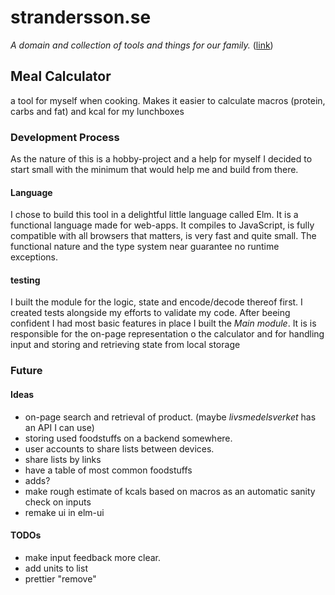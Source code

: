   # strandersson.se
_A domain and collection of tools and things for our family._ ([link](https://strandersson.se))


## Meal Calculator
 a tool for myself when cooking. Makes it easier to calculate macros (protein, carbs and fat) and kcal for my lunchboxes

 

 ### Development Process
 As the nature of this is a hobby-project and a help for myself I decided to start small with the minimum that would help me and build from there. 

 #### Language
 I chose to build this tool in a delightful little language called Elm. It is a functional language made for web-apps. It compiles to JavaScript, is fully compatible with all browsers that matters, is very fast and quite small. The functional nature and the type system near guarantee no runtime exceptions. 

 #### testing 
 I built the module for the logic, state and encode/decode thereof first. I created tests alongside my efforts to validate my code. After beeing confident I had most basic features in place I built the _Main module_. It is is responsible for the on-page representation o the calculator and for handling input and storing and retrieving state from local storage 

### Future
#### Ideas
- on-page search and retrieval of product. (maybe _livsmedelsverket_ has an API I can use)
- storing used foodstuffs on a backend somewhere. 
- user accounts to share lists between devices.
- share lists by links
- have a table of most common foodstuffs
- adds?
- make rough estimate of kcals based on macros as an automatic sanity check on inputs
- remake ui in elm-ui


#### TODOs
- make input feedback more clear.
- add units to list
- prettier "remove"
